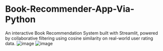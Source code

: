 # Book-Recommender-App-Via-Python
An interactive Book Recommendation System built with Streamlit, powered by collaborative filtering using cosine similarity on real-world user rating data.
![image](https://github.com/user-attachments/assets/300c693a-c7b7-4e57-9bc1-d07fcb171b8b)
![image](https://github.com/user-attachments/assets/86d93fa1-5374-4320-931e-360a8fdd3a1f)
